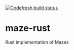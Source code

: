 [![Codefresh build status]( https://g.codefresh.io/api/badges/pipeline/bluegecko/bluegecko%2Fmaze-rust?type=cf-1&key=eyJhbGciOiJIUzI1NiJ9.NjA1Mzg0MzU3ZGQ5ZTU3MGMyNTA4MzI1.FYF2ZoIMMF_lwlmn6GeJdz-HkkI8F9MuWu-60kCj4eU)]( https://g.codefresh.io/pipelines/edit/new/builds?id=605384ee1cd0cbb61536e688&pipeline=maze-rust&projects=bluegecko&projectId=6053846c2bf0d1f5d3ddc6aa)

# maze-rust
Rust implementation of Mazes
